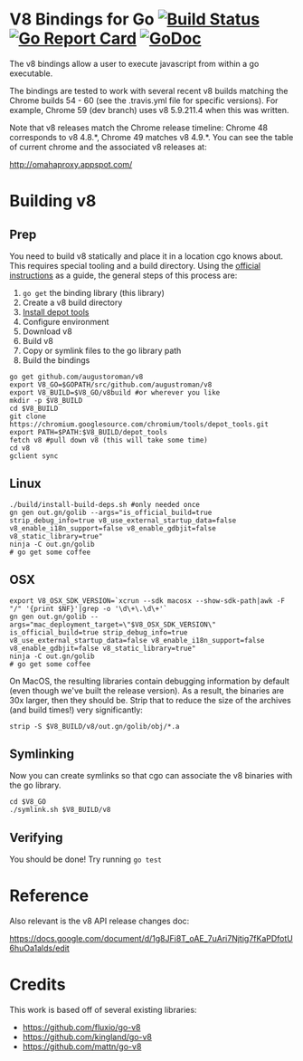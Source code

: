 
# V8 Bindings for Go [![Build Status](https://travis-ci.org/augustoroman/v8.svg?branch=master)](https://travis-ci.org/augustoroman/v8)  [![Go Report Card](https://goreportcard.com/badge/github.com/augustoroman/v8)](https://goreportcard.com/report/github.com/augustoroman/v8)  [![GoDoc](https://godoc.org/github.com/augustoroman/v8?status.svg)](https://godoc.org/github.com/augustoroman/v8)

The v8 bindings allow a user to execute javascript from within a go executable.

The bindings are tested to work with several recent v8 builds matching the
Chrome builds 54 - 60 (see the .travis.yml file for specific versions).  For
example, Chrome 59 (dev branch) uses v8 5.9.211.4 when this was written.

Note that v8 releases match the Chrome release timeline:
Chrome 48 corresponds to v8 4.8.\*, Chrome 49 matches v8 4.9.\*.  You can see
the table of current chrome and the associated v8 releases at:

  http://omahaproxy.appspot.com/

# Building  v8
## Prep
You need to build v8 statically and place it in a location cgo knows about. This requires special tooling and a build directory. Using the [official instructions](https://github.com/v8/v8/wiki/Building-from-Source) as a guide, the general steps of this process are:

1. `go get` the binding library (this library)
1. Create a v8 build directory
1. [Install depot tools](http://commondatastorage.googleapis.com/chrome-infra-docs/flat/depot_tools/docs/html/depot_tools_tutorial.html#_setting_up)
1. Configure environment
1. Download v8
1. Build v8
1. Copy or symlink files to the go library path
1. Build the bindings

```
go get github.com/augustoroman/v8
export V8_GO=$GOPATH/src/github.com/augustroman/v8
export V8_BUILD=$V8_GO/v8build #or wherever you like
mkdir -p $V8_BUILD
cd $V8_BUILD
git clone https://chromium.googlesource.com/chromium/tools/depot_tools.git
export PATH=$PATH:$V8_BUILD/depot_tools
fetch v8 #pull down v8 (this will take some time)
cd v8
gclient sync
```

## Linux
```
./build/install-build-deps.sh #only needed once
gn gen out.gn/golib --args="is_official_build=true strip_debug_info=true v8_use_external_startup_data=false v8_enable_i18n_support=false v8_enable_gdbjit=false v8_static_library=true"
ninja -C out.gn/golib
# go get some coffee
```

## OSX

```
export V8_OSX_SDK_VERSION=`xcrun --sdk macosx --show-sdk-path|awk -F "/" '{print $NF}'|grep -o '\d\+\.\d\+'`
gn gen out.gn/golib --args="mac_deployment_target=\"$V8_OSX_SDK_VERSION\" is_official_build=true strip_debug_info=true v8_use_external_startup_data=false v8_enable_i18n_support=false v8_enable_gdbjit=false v8_static_library=true"
ninja -C out.gn/golib
# go get some coffee
```

On MacOS, the resulting libraries contain debugging information by default (even
though we've built the release version). As a result, the binaries are 30x
larger, then they should be. Strip that to reduce the size of the archives (and
build times!) very significantly:

```
strip -S $V8_BUILD/v8/out.gn/golib/obj/*.a
```

## Symlinking
Now you can create symlinks so that cgo can associate the v8 binaries with the go library.

```
cd $V8_GO
./symlink.sh $V8_BUILD/v8
```

## Verifying
You should be done! Try running `go test`

# Reference

Also relevant is the v8 API release changes doc:

  https://docs.google.com/document/d/1g8JFi8T_oAE_7uAri7Njtig7fKaPDfotU6huOa1alds/edit


# Credits

This work is based off of several existing libraries:
  * https://github.com/fluxio/go-v8
  * https://github.com/kingland/go-v8
  * https://github.com/mattn/go-v8
